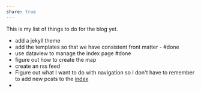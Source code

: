 ```yaml
---
share: true
---
```

This is my list of things to do for the blog yet.

- add a jekyll theme
- add the templates so that we have consistent front matter - #done 
- use dataview to manage the index page #done
- figure out how to create the map
- create an rss feed
- Figure out what I want to do with navigation so I don't have to remember to add new posts to the [index](./index.md)
- 
